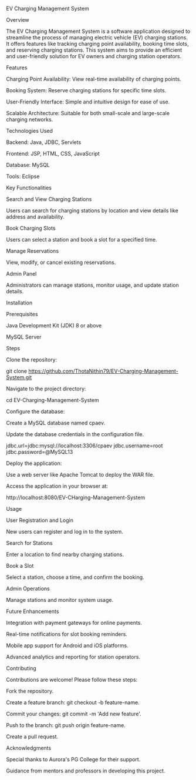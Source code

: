 EV Charging Management System

Overview

The EV Charging Management System is a software application designed to streamline the process of managing electric vehicle (EV) charging stations. It offers features like tracking charging point availability, booking time slots, and reserving charging stations. This system aims to provide an efficient and user-friendly solution for EV owners and charging station operators.

Features

Charging Point Availability: View real-time availability of charging points.

Booking System: Reserve charging stations for specific time slots.

User-Friendly Interface: Simple and intuitive design for ease of use.

Scalable Architecture: Suitable for both small-scale and large-scale charging networks.

Technologies Used

Backend: Java, JDBC, Servlets

Frontend: JSP, HTML, CSS, JavaScript

Database: MySQL

Tools: Eclipse

Key Functionalities

Search and View Charging Stations

Users can search for charging stations by location and view details like address and availability.

Book Charging Slots

Users can select a station and book a slot for a specified time.

Manage Reservations

View, modify, or cancel existing reservations.

Admin Panel

Administrators can manage stations, monitor usage, and update station details.

Installation

Prerequisites

Java Development Kit (JDK) 8 or above

MySQL Server

Steps

Clone the repository:

git clone https://github.com/ThotaNithin79/EV-Charging-Management-System.git

Navigate to the project directory:

cd EV-Charging-Management-System

Configure the database:

Create a MySQL database named cpaev.

Update the database credentials in the configuration file.

jdbc.url=jdbc:mysql://localhost:3306/cpaev
jdbc.username=root
jdbc.password=@MySQL13

Deploy the application:

Use a web server like Apache Tomcat to deploy the WAR file.

Access the application in your browser at:

http://localhost:8080/EV-CHarging-Management-System

Usage

User Registration and Login

New users can register and log in to the system.

Search for Stations

Enter a location to find nearby charging stations.

Book a Slot

Select a station, choose a time, and confirm the booking.

Admin Operations

Manage stations and monitor system usage.

Future Enhancements

Integration with payment gateways for online payments.

Real-time notifications for slot booking reminders.

Mobile app support for Android and iOS platforms.

Advanced analytics and reporting for station operators.

Contributing

Contributions are welcome! Please follow these steps:

Fork the repository.

Create a feature branch: git checkout -b feature-name.

Commit your changes: git commit -m 'Add new feature'.

Push to the branch: git push origin feature-name.

Create a pull request.

Acknowledgments

Special thanks to Aurora's PG College for their support.

Guidance from mentors and professors in developing this project.
